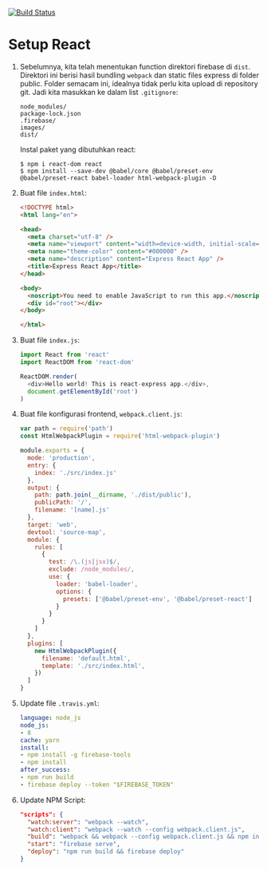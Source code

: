 [![Build Status](https://travis-ci.org/ynwd/express-react.svg?branch=master)](https://travis-ci.org/ynwd/express-react)

# Setup React

1. Sebelumnya, kita telah menentukan function direktori firebase di `dist`. Direktori ini berisi hasil bundling `webpack` dan static files express di folder public. Folder semacam ini, idealnya tidak perlu kita upload di repository git. Jadi kita masukkan ke dalam list `.gitignore`:
    ```git
    node_modules/
    package-lock.json
    .firebase/
    images/
    dist/
    ```
   Instal paket yang dibutuhkan react:
   ```
   $ npm i react-dom react 
   $ npm install --save-dev @babel/core @babel/preset-env @babel/preset-react babel-loader html-webpack-plugin -D
   ```
2. Buat file `index.html`:
    ```html
    <!DOCTYPE html>
    <html lang="en">

    <head>
      <meta charset="utf-8" />
      <meta name="viewport" content="width=device-width, initial-scale=1" />
      <meta name="theme-color" content="#000000" />
      <meta name="description" content="Express React App" />
      <title>Express React App</title>
    </head>

    <body>
      <noscript>You need to enable JavaScript to run this app.</noscript>
      <div id="root"></div>
    </body>

    </html>
    ```
3. Buat file `index.js`:
    ```js
    import React from 'react'
    import ReactDOM from 'react-dom'

    ReactDOM.render(
      <div>Hello world! This is react-express app.</div>,
      document.getElementById('root')
    )
    ```
4. Buat file konfigurasi frontend, `webpack.client.js`:
    ```js
    var path = require('path')
    const HtmlWebpackPlugin = require('html-webpack-plugin')

    module.exports = {
      mode: 'production',
      entry: {
        index: './src/index.js'
      },
      output: {
        path: path.join(__dirname, './dist/public'),
        publicPath: '/',
        filename: '[name].js'
      },
      target: 'web',
      devtool: 'source-map',
      module: {
        rules: [
          {
            test: /\.(js|jsx)$/,
            exclude: /node_modules/,
            use: {
              loader: 'babel-loader',
              options: {
                presets: ['@babel/preset-env', '@babel/preset-react']
              }
            }
          }
        ]
      },
      plugins: [
        new HtmlWebpackPlugin({
          filename: 'default.html',
          template: './src/index.html',
        })
      ]
    }
    ```
5. Update file `.travis.yml`:
    ```yml
    language: node_js
    node_js:
    - 8
    cache: yarn
    install:
    - npm install -g firebase-tools
    - npm install
    after_success:
    - npm run build 
    - firebase deploy --token "$FIREBASE_TOKEN"
    ```
6. Update NPM Script:
    ```json
   "scripts": {
      "watch:server": "webpack --watch",
      "watch:client": "webpack --watch --config webpack.client.js",
      "build": "webpack && webpack --config webpack.client.js && npm install --prefix dist",
      "start": "firebase serve",
      "deploy": "npm run build && firebase deploy"
    }
    ```
